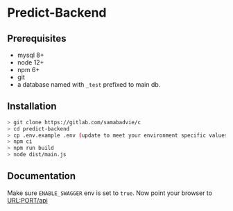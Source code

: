 # Predict-Backend

## Prerequisites

* mysql 8+
* node 12+
* npm 6+
* git
* a database named with `_test` prefixed to main db.


## Installation

```bash
> git clone https://gitlab.com/samabadvie/c
> cd predict-backend
> cp .env.example .env (update to meet your environment specific values)
> npm ci
> npm run build
> node dist/main.js 
```

## Documentation

Make sure `ENABLE_SWAGGER` env is set to `true`. Now point your browser to [URL:PORT/api](URL:PORT/api)
